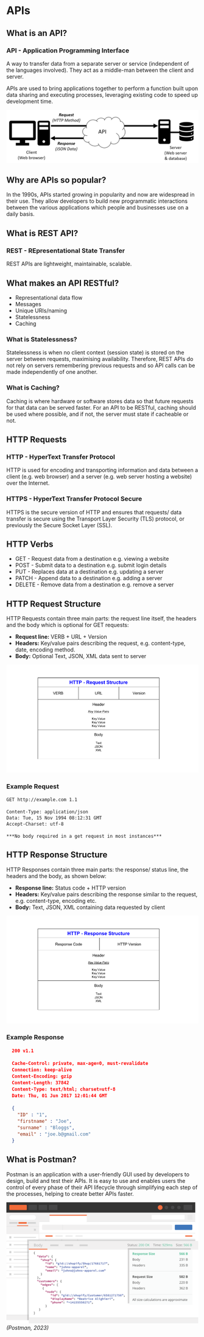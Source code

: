 # APIs

## What is an API?

### API - Application Programming Interface

A way to transfer data from a separate server or service (independent of the languages involved). They act as a middle-man between the client and server.

APIs are used to bring applications together to perform a function built upon data sharing and executing processes, leveraging existing code to speed up development time.

![API Diagram](images/rest_api_diagram.png)

## Why are APIs so popular?

In the 1990s, APIs started growing in popularity and now are widespread in their use. They allow developers to build new programmatic interactions between the various applications which people and businesses use on a daily basis.

## What is REST API?

### REST - REpresentational State Transfer

REST APIs are lightweight, maintainable, scalable.

## What makes an API RESTful?

- Representational data flow
- Messages
- Unique URIs/naming
- Statelessness
- Caching

### What is Statelessness?

Statelessness is when no client context (session state) is stored on the server between requests, maximising availability. Therefore, REST APIs do not rely on servers remembering previous requests and so API calls can be made independently of one another.

### What is Caching?

Caching is where hardware or software stores data so that future requests for that data can be served faster. For an API to be RESTful, caching should be used where possible, and if not, the server must state if cacheable or not.

## HTTP Requests

### HTTP - HyperText Transfer Protocol

HTTP is used for encoding and transporting information and data between a client (e.g. web browser) and a server (e.g. web server hosting a website) over the Internet.

### HTTPS - HyperText Transfer Protocol Secure

HTTPS is the secure version of HTTP and ensures that requests/ data transfer is secure using the Transport Layer Security (TLS) protocol, or previously the Secure Socket Layer (SSL).

## HTTP Verbs

- GET - Request data from a destination e.g. viewing a website
- POST - Submit data to a destination e.g. submit login details
- PUT - Replaces data at a destination e.g. updating a server
- PATCH - Append data to a destination e.g. adding a server
- DELETE - Remove data from a destination e.g. remove a server

## HTTP Request Structure

HTTP Requests contain three main parts: the request line itself, the headers and the body which is optional for GET requests:

- **Request line:** VERB + URL + Version
- **Headers:** Key/value pairs describing the request, e.g. content-type, date, encoding method.
- **Body:** Optional Text, JSON, XML data sent to server

![HTTP Request](images/HTTP_request.png)

### Example Request

```http
GET http://example.com 1.1

Content-Type: application/json
Data: Tue, 15 Nov 1994 08:12:31 GMT
Accept-Charset: utf-8

***No body required in a get request in most instances***
```

## HTTP Response Structure

HTTP Responses contain three main parts: the response/ status line, the headers and the body, as shown below:

- **Response line:** Status code + HTTP version
- **Headers:** Key/value pairs describing the response similar to the request, e.g. content-type, encoding etc.
- **Body:** Text, JSON, XML containing data requested by client

![HTTP Response](images/HTTP_response.png)

### Example Response

```json
  200 v1.1
  
  Cache-Control: private, max-age=0, must-revalidate
  Connection: keep-alive
  Content-Encoding: gzip
  Content-Length: 37842
  Content-Type: text/html; charset=utf-8
  Date: Thu, 01 Jun 2017 12:01:44 GMT
  
  {
    "ID" : "1",
    "firstname" : "Joe",
    "surname" : "Bloggs",
    "email" : "joe.b@gmail.com"
  }
```

## What is Postman?

Postman is an application with a user-friendly GUI used by developers to design, build and test their APIs. It is easy to use and enables users the control of every phase of their API lifecycle through simplifying each step of the processes, helping to create better APIs faster.

![postman](images/response-screenshot.svg)
*(Postman, 2023)*
